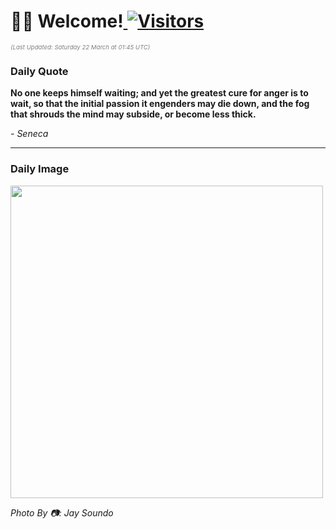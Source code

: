 <h1>👋🏽 Welcome!<a href="https://github.com/OmitNomis/"> <img src="https://visitor-badge.laobi.icu/badge?page_id=OmitNomis" alt="Visitors"></a></h1>

<i><p style="font-size: 0.6rem; color:gray">(Last Updated: Saturday 22 March at 01:45 UTC)</p></i>

<h3> Daily Quote </h3>
<b><p>No one keeps himself waiting; and yet the greatest cure for anger is to wait, so that the initial passion it engenders may die down, and the fog that shrouds the mind may subside, or become less thick.</p></b>
<i><caption style="font-size: 0.8rem; color:gray;">- Seneca</caption></i>


<hr>

<h3>Daily Image</h3>
<a href="https://images.pexels.com/photos/31221300/pexels-photo-31221300.jpeg" target="_blank"><img style="height:500px;" src="https://images.pexels.com/photos/31221300/pexels-photo-31221300.jpeg"/></a>

<i><caption style="font-size: 0.8rem; color:gray;"> Photo By 📷: Jay Soundo</caption></i>
